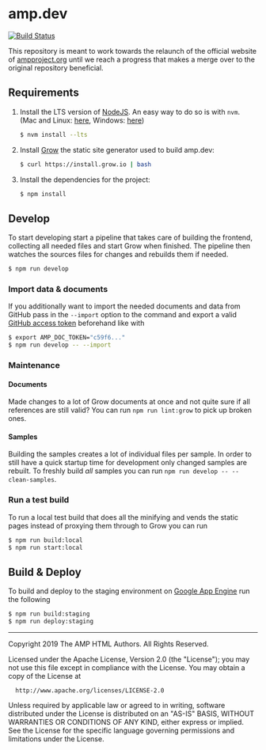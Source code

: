 # amp.dev

[![Build Status](https://travis-ci.org/ampproject/docs.svg?branch=future)](https://travis-ci.org/ampproject/docs)

This repository is meant to work towards the relaunch of the official website
of [ampproject.org](https://www.ampproject.org/) until we reach a progress
that makes a merge over to the original repository beneficial.

## Requirements

1.  Install the LTS version of [NodeJS](https://nodejs.org). An easy way to do so is with `nvm`. (Mac and Linux: [here](https://github.com/creationix/nvm), Windows: [here](https://github.com/coreybutler/nvm-windows))
    ```sh
    $ nvm install --lts
    ```

1.  Install [Grow](http://grow.io) the static site generator used to build amp.dev:
    ```sh
    $ curl https://install.grow.io | bash
    ```

1.  Install the dependencies for the project:
    ```sh
    $ npm install
    ```

## Develop
To start developing start a pipeline that takes care of building the frontend, collecting all needed files and start Grow when finished. The pipeline then watches the sources files for changes and rebuilds them if needed.

```sh
$ npm run develop
```

### Import data & documents
If you additionally want to import the needed documents and data from GitHub pass in the `--import` option to the command and export a valid [GitHub access token](https://github.com/settings/tokens) beforehand like with

```sh
$ export AMP_DOC_TOKEN="c59f6..."
$ npm run develop -- --import
```

### Maintenance

#### Documents

Made changes to a lot of Grow documents at once and not quite sure if all references are still valid? You can run `npm run lint:grow` to pick up broken ones.

#### Samples
Building the samples creates a lot of individual files per sample. In order to still have a quick startup time for development only changed samples are rebuilt. To freshly build *all* samples you can run `npm run develop -- --clean-samples`.

### Run a test build
To run a local test build that does all the minifying and vends the static pages instead of
proxying them through to Grow you can run

```sh
$ npm run build:local
$ npm run start:local
```

## Build & Deploy
To build and deploy to the staging environment on [Google App Engine](https://cloud.google.com/appengine/) run the following

```sh
$ npm run build:staging
$ npm run deploy:staging
```

- - -

 Copyright 2019 The AMP HTML Authors. All Rights Reserved.

 Licensed under the Apache License, Version 2.0 (the "License");
 you may not use this file except in compliance with the License.
 You may obtain a copy of the License at

      http://www.apache.org/licenses/LICENSE-2.0

 Unless required by applicable law or agreed to in writing, software
 distributed under the License is distributed on an "AS-IS" BASIS,
 WITHOUT WARRANTIES OR CONDITIONS OF ANY KIND, either express or implied.
 See the License for the specific language governing permissions and
 limitations under the License.
